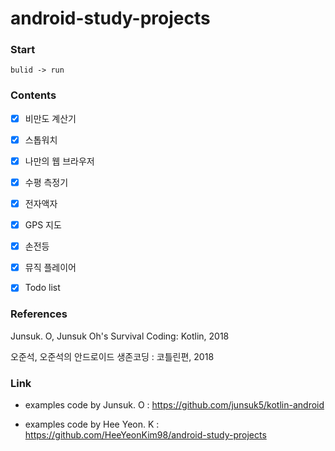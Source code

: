 # android-study-projects


### Start

    bulid -> run
    
    
### Contents

- [x] 비만도 계산기
- [x] 스톱워치
- [x] 나만의 웹 브라우저
- [x] 수평 측정기
- [x] 전자액자
- [x] GPS 지도
- [x] 손전등
- [x] 뮤직 플레이어
- [x] Todo list


### References

Junsuk. O, Junsuk Oh's Survival Coding: Kotlin, 2018

오준석, 오준석의 안드로이드 생존코딩 : 코틀린편, 2018


### Link
* examples code by Junsuk. O : <https://github.com/junsuk5/kotlin-android>

* examples code by Hee Yeon. K : <https://github.com/HeeYeonKim98/android-study-projects>
